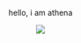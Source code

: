 <div align="center">
<p>hello, i am athena</p>
<img src="https://moe-counter.glitch.me/get/@:athenahax?theme=gelbooru">
</div>
